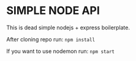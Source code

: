 # SIMPLE NODE API
This is dead simple nodejs + express boilerplate.

After cloning repo run:
```npm install```

If you want to use nodemon run:
```npm start```
